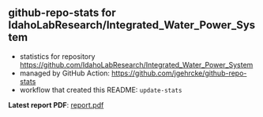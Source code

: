 ## github-repo-stats for IdahoLabResearch/Integrated_Water_Power_System

- statistics for repository https://github.com/IdahoLabResearch/Integrated_Water_Power_System
- managed by GitHub Action: https://github.com/jgehrcke/github-repo-stats
- workflow that created this README: `update-stats`

**Latest report PDF**: [report.pdf](https://github.com/idaholab/repository-statistics/raw/main/IdahoLabResearch/Integrated_Water_Power_System/latest-report/report.pdf)

